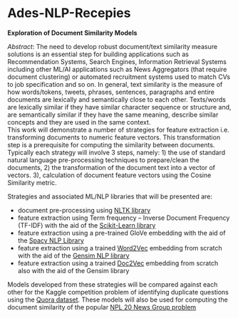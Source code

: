 # Ades-NLP-Recepies
__Exploration of Document Similarity Models__

_Abstract_: 
The need to develop robust document/text similarity measure solutions is an essential step for building applications such as Recommendation Systems, Search Engines, Information Retrieval Systems including other ML/AI applications such as News Aggregators  (that require document clustering) or automated recruitment systems used to match CVs to job specification and so on. In general, text similarity is the measure of how words/tokens, tweets, phrases, sentences, paragraphs and entire documents are lexically and semantically close to each other. Texts/words are lexically similar if they have similar character sequence or structure and, are semantically similar if they have the same meaning, describe similar concepts and they are used in the same context.  
This work will demonstrate a number of strategies for feature extraction i.e. transforming documents to numeric feature vectors. This transformation step is a prerequisite for computing the similarity between documents. Typically each strategy will involve 3 steps, namely: 1) the use of standard natural language pre-processing techniques to prepare/clean the documents, 2) the transformation of the document text into a vector of vectors. 3), calculation of document feature vectors using the Cosine Similarity metric.

Strategies and associated ML/NLP libraries that will be presented are:
  - document pre-processing using [NLTK library](https://www.nltk.org/)
  - feature extraction using Term frequency – Inverse Document Frequency (TF-IDF) with the aid of the [Scikit-Learn library](https://www.nltk.org/)
  - feature extraction using a pre-trained GloVe embedding with the aid of the [Spacy NLP Library](https://spacy.io/usage/vectors-similarity)
  - feature extraction using a trained [Word2Vec](https://en.wikipedia.org/wiki/Word2vec) embedding from scratch with the aid of the [Gensim NLP library](https://radimrehurek.com/gensim/)
  - feature extraction using a trained [Doc2Vec](https://radimrehurek.com/gensim/models/doc2vec.html) embedding from scratch also with the aid of the Gensim library
  
Models developed from these strategies will be compared against each other for the Kaggle competition problem of identifying duplicate questions using the [Quora dataset](https://www.kaggle.com/currie32/predicting-similarity-tfidfvectorizer-doc2vec/data). These models will also be used for computing the document similarity of the popular [NPL 20 News Group problem](https://www.kaggle.com/irfanalidv/suggectedjob) 

